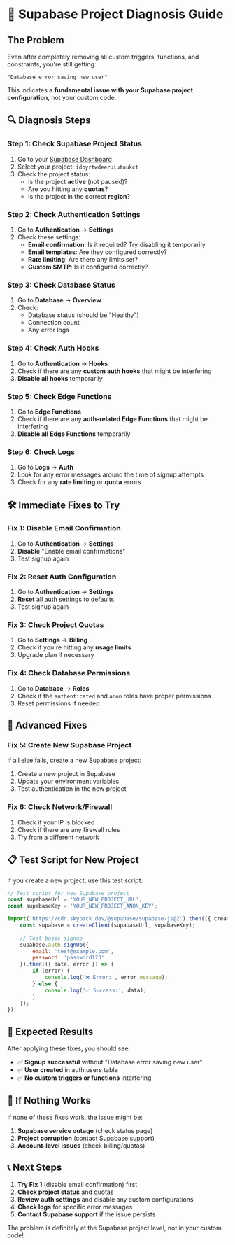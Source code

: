 # 🚨 Supabase Project Diagnosis Guide

## The Problem
Even after completely removing all custom triggers, functions, and constraints, you're still getting:
```
"Database error saving new user"
```

This indicates a **fundamental issue with your Supabase project configuration**, not your custom code.

## 🔍 Diagnosis Steps

### Step 1: Check Supabase Project Status
1. Go to your [Supabase Dashboard](https://supabase.com/dashboard)
2. Select your project: `idbyrtwdeeruiutoukct`
3. Check the project status:
   - Is the project **active** (not paused)?
   - Are you hitting any **quotas**?
   - Is the project in the correct **region**?

### Step 2: Check Authentication Settings
1. Go to **Authentication** → **Settings**
2. Check these settings:
   - **Email confirmation**: Is it required? Try disabling it temporarily
   - **Email templates**: Are they configured correctly?
   - **Rate limiting**: Are there any limits set?
   - **Custom SMTP**: Is it configured correctly?

### Step 3: Check Database Status
1. Go to **Database** → **Overview**
2. Check:
   - Database status (should be "Healthy")
   - Connection count
   - Any error logs

### Step 4: Check Auth Hooks
1. Go to **Authentication** → **Hooks**
2. Check if there are any **custom auth hooks** that might be interfering
3. **Disable all hooks** temporarily

### Step 5: Check Edge Functions
1. Go to **Edge Functions**
2. Check if there are any **auth-related Edge Functions** that might be interfering
3. **Disable all Edge Functions** temporarily

### Step 6: Check Logs
1. Go to **Logs** → **Auth**
2. Look for any error messages around the time of signup attempts
3. Check for any **rate limiting** or **quota** errors

## 🛠️ Immediate Fixes to Try

### Fix 1: Disable Email Confirmation
1. Go to **Authentication** → **Settings**
2. **Disable** "Enable email confirmations"
3. Test signup again

### Fix 2: Reset Auth Configuration
1. Go to **Authentication** → **Settings**
2. **Reset** all auth settings to defaults
3. Test signup again

### Fix 3: Check Project Quotas
1. Go to **Settings** → **Billing**
2. Check if you're hitting any **usage limits**
3. Upgrade plan if necessary

### Fix 4: Check Database Permissions
1. Go to **Database** → **Roles**
2. Check if the `authenticated` and `anon` roles have proper permissions
3. Reset permissions if needed

## 🔧 Advanced Fixes

### Fix 5: Create New Supabase Project
If all else fails, create a new Supabase project:
1. Create a new project in Supabase
2. Update your environment variables
3. Test authentication in the new project

### Fix 6: Check Network/Firewall
1. Check if your IP is blocked
2. Check if there are any firewall rules
3. Try from a different network

## 📋 Test Script for New Project

If you create a new project, use this test script:

```javascript
// Test script for new Supabase project
const supabaseUrl = 'YOUR_NEW_PROJECT_URL';
const supabaseKey = 'YOUR_NEW_PROJECT_ANON_KEY';

import('https://cdn.skypack.dev/@supabase/supabase-js@2').then(({ createClient }) => {
    const supabase = createClient(supabaseUrl, supabaseKey);
    
    // Test basic signup
    supabase.auth.signUp({
        email: 'test@example.com',
        password: 'password123'
    }).then(({ data, error }) => {
        if (error) {
            console.log('❌ Error:', error.message);
        } else {
            console.log('✅ Success:', data);
        }
    });
});
```

## 🎯 Expected Results

After applying these fixes, you should see:
- ✅ **Signup successful** without "Database error saving new user"
- ✅ **User created** in auth.users table
- ✅ **No custom triggers or functions** interfering

## 🚨 If Nothing Works

If none of these fixes work, the issue might be:
1. **Supabase service outage** (check status page)
2. **Project corruption** (contact Supabase support)
3. **Account-level issues** (check billing/quotas)

## 📞 Next Steps

1. **Try Fix 1** (disable email confirmation) first
2. **Check project status** and quotas
3. **Review auth settings** and disable any custom configurations
4. **Check logs** for specific error messages
5. **Contact Supabase support** if the issue persists

The problem is definitely at the Supabase project level, not in your custom code!
